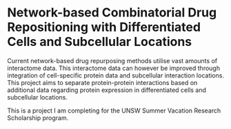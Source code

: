 # Network-based Combinatorial Drug Repositioning with Differentiated Cells and Subcellular Locations

Current network-based drug repurposing methods utilise vast amounts of interactome data. This interactome data can however be improved through integration of cell-specific protein data and subcellular interaction locations. This project aims to separate protein-protein interactions based on additional data regarding protein expression in differentiated cells and subcellular locations. 

This is a project I am completing for the UNSW Summer Vacation Research Scholarship program.